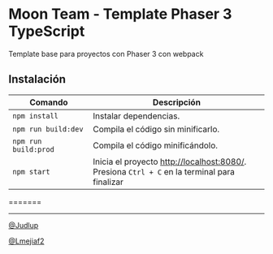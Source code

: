 # Moon Team - Template Phaser 3 TypeScript

Template base para proyectos con Phaser 3 con webpack

## Instalación


| Comando | Descripción |
|---------|-------------|
| `npm install` | Instalar dependencias.|
| `npm run build:dev` | Compila el código sin minificarlo. |
| `npm run build:prod` | Compila el código minificándolo. |
| `npm start` | Inicia el proyecto [http://localhost:8080/](http://localhost:8080/). <br> Presiona `Ctrl + C` en la terminal para finalizar |
=======

- - -

[@Judlup](https://twitter.com/judlup)

[@Lmejiaf2](https://twitter.com/lmejiaf2)